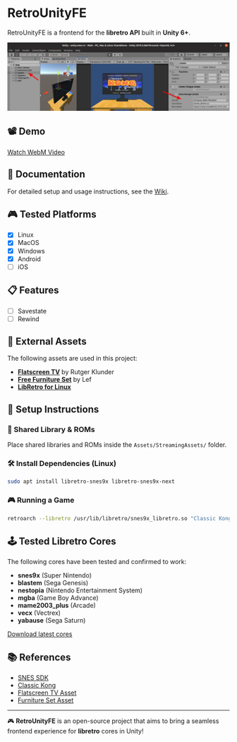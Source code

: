 # RetroUnityFE

RetroUnityFE is a frontend for the **libretro API** built in **Unity 6+**.

![RetroUnityFE](libretro.png)

## 📽️ Demo

[Watch WebM Video](https://gfycat.com/PresentUnconsciousAmberpenshell)

## 📖 Documentation

For detailed setup and usage instructions, see the [Wiki](https://github.com/Scorr/RetroUnity/wiki).

## 🎮 Tested Platforms

* [x] Linux
* [x] MacOS
* [x] Windows
* [x] Android
* [ ] iOS

## 📋 Features

* [ ] Savestate
* [ ] Rewind 

## 📂 External Assets

The following assets are used in this project:

- **[Flatscreen TV](https://assetstore.unity.com/packages/3d/props/electronics/flatscreen-tv-9721)** by Rutger Klunder
- **[Free Furniture Set](https://assetstore.unity.com/packages/3d/props/furniture/free-furniture-set-26678)** by Lef
- **[LibRetro for Linux](http://dimitry-i.blogspot.com/2013/01/mononet-how-to-dynamically-load-native.html)**

## 🔧 Setup Instructions

### 📁 Shared Library & ROMs

Place shared libraries and ROMs inside the `Assets/StreamingAssets/` folder.

### 🛠️ Install Dependencies (Linux)

```sh
sudo apt install libretro-snes9x libretro-snes9x-next
```

### 🎮 Running a Game

```sh
retroarch --libretro /usr/lib/libretro/snes9x_libretro.so "Classic Kong Complete (U) V2-01.smc"
```

## 🕹️ Tested Libretro Cores

The following cores have been tested and confirmed to work:

- **snes9x** (Super Nintendo)
- **blastem** (Sega Genesis)
- **nestopia** (Nintendo Entertainment System)
- **mgba** (Game Boy Advance)
- **mame2003_plus** (Arcade)
- **vecx** (Vectrex)
- **yabause** (Sega Saturn)

[Download latest cores](http://buildbot.libretro.com/nightly/apple/osx/arm64/latest/)

## 📚 References

- [SNES SDK](https://github.com/optixx/snes-sdk)
- [Classic Kong](https://github.com/nathancassano/classickong)
- [Flatscreen TV Asset](https://assetstore.unity.com/packages/3d/props/electronics/flatscreen-tv-9721)
- [Furniture Set Asset](https://assetstore.unity.com/packages/3d/props/furniture/free-furniture-set-26678)

---

🎮 **RetroUnityFE** is an open-source project that aims to bring a seamless frontend experience for **libretro** cores in Unity!

